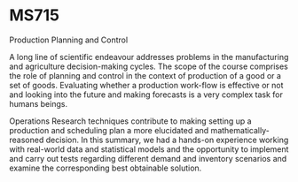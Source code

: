 # MS715
Production Planning and Control

A long line of scientific endeavour addresses problems in the 
manufacturing and agriculture decision-making cycles. The scope of the course comprises the role of planning and control in the context of production of a good or a set of goods. Evaluating whether a production work-flow is effective or not and looking into the future and making forecasts is a very complex task for humans beings.
   
Operations Research techniques contribute to making setting up a production and scheduling plan a more elucidated and mathematically-reasoned decision. In this summary, we had a hands-on experience working with real-world data and statistical models and the opportunity to implement and carry out tests regarding different demand and inventory scenarios and examine the corresponding best obtainable solution. 
